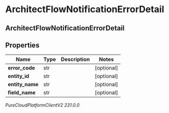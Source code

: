# ArchitectFlowNotificationErrorDetail

## ArchitectFlowNotificationErrorDetail

## Properties

|Name | Type | Description | Notes|
|------------ | ------------- | ------------- | -------------|
| **error_code** | str |  | [optional] |
| **entity_id** | str |  | [optional] |
| **entity_name** | str |  | [optional] |
| **field_name** | str |  | [optional] |



_PureCloudPlatformClientV2 231.0.0_
